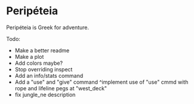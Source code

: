 # Peripéteia

Peripéteia is Greek for adventure.

Todo:
* Make a better readme
* Make a plot
* Add colors maybe?
* Stop overriding inspect
* Add an info/stats command
* Add a "use" and "give" command
	^implement use of "use" cmmd with rope and lifeline pegs at "west_deck"
* fix jungle_ne description	
